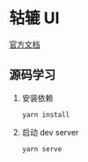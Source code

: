 # 轱辘 UI

[官方文档](https://frankfang.github.io/gulu/)


## 源码学习

1. 安装依赖
    ```
    yarn install
    ```

2. 启动 dev server
    ```
    yarn serve
    ```

